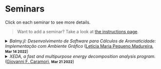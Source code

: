 # Seminars

Click on each seminar to see more details.

> Want to add a seminar? Take a look at [the instructions page](/seminars/instructions).
<details><summary><em>Balmy.jl: Desenvolvimento de Software para Cálculos de Aromaticidade: Implementação com Ambiente Gráfico</em> (<a href="https://github.com/Leticia-maria">Letícia Maria Pequeno Madureira</a>, <small><strong><time datetime="2022-03-14T00:00:00">Mar 14 2022</time></strong></small>)</summary><p>Prévia do Trabalho de Conclusão de Curso do Curso de Graduação em Química do Centro de Ciências Físicas e Matemáticas da Universidade Federal de Santa Catarina para a obtenção do título de bacharel(a) em Química, apresentado por Letícia M. Pequeno Madureira.</p>
<p><a href="https://github.com/geem-lab/seminars/files/8214688/TCC1_LeticiaMadureira_GiovanniCaramori.pdf">TCC1_LeticiaMadureira_GiovanniCaramori.pdf</a></p></details><details><summary><em>XEDA, a fast and multipurpose energy decomposition analysis program.</em> (<a href="https://github.com/gfcaramori">Giovanni F. Caramori</a>, <small><strong><time datetime="2022-03-21T00:00:00">Mar 21 2022</time></strong></small>)</summary><p>The XEDA package is presented, in which a quantitative analysis of intermolecular interactions can be performed. The code contains a series of variational EDA methods, including LMO-EDA, GKS-EDA and GKS-EDA(BS)  to analyze non-covalent interactions and strong chemical bonds in various environments,  including van der Waals interactions, hydrogen bonds, radical–radical interactions and strong covalent bonds.</p></details>

